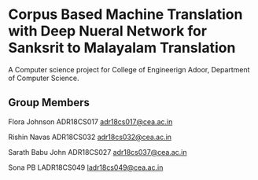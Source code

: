 # Corpus Based Machine Translation with Deep Nueral Network for Sanksrit to Malayalam Translation
A Computer science project for College of Engineerign Adoor, Department of Computer Science. 



Group Members
------------------
Flora Johnson ADR18CS017  adr18cs017@cea.ac.in

Rishin Navas ADR18CS032   adr18cs032@cea.ac.in

Sarath Babu John ADR18CS027   adr18cs037@cea.ac.in

Sona PB LADR18CS049   ladr18cs049@cea.ac.in


